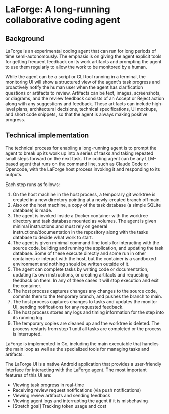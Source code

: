 # LaForge: A long-running collaborative coding agent

## Background

LaForge is an experimental coding agent that can run for long periods of time
semi-autonomously. The emphasis is on giving the agent explicit tools for
getting frequent feedback on its work artifacts and prompting the agent to use
them regularly to allow the work to be monitored by a human.

While the agent can be a script or CLI tool running in a terminal, the
monitoring UI will show a structured view of the agent's task progress and
proactively notify the human user when the agent has clarification questions or
artifacts to review. Artifacts can be text, images, screenshots, or diagrams,
and the review feedback consists of an Accept or Reject action along with any
suggestions and feedback. These artifacts can include high-level plans,
architectural decisions, technical specifications, UI mockups, and short code
snippets, so that the agent is always making positive progress.

## Technical implementation

The technical process for enabling a long-running agent is to prompt the agent
to break up its work up into a series of tasks and taking repeated small steps
forward on the next task. The coding agent can be any LLM-based agent that runs on the
command line, such as Claude Code or Opencode, with the LaForge host process
invoking it and responding to its outputs.

Each step runs as follows:

1. On the host machine in the host process, a temporary git worktree is created
   in a new directory pointing at a newly-created branch off main.
2. Also on the host machine, a copy of the task database (a simple SQLite
   database) is made.
3. The agent is invoked inside a Docker container with the worktree directory
   and task database mounted as volumes. The agent is given minimal
   instructions and must rely on general instructions/documentation in the
   repository along with the tasks database to decide what work to start.
4. The agent is given minimal command-line tools for interacting with the source
   code, building and running the application, and updating the task database.
   Some of these execute directly and some run in other containers or interact
   with the host, but the container is a sandboxed environment and nothing
   should be written outside of it.
5. The agent can complete tasks by writing code or documentation, updating its
   own instructions, or creating artifacts and requesting feedback on them.
   In any of these cases it will stop execution and exit the container.
6. The host process captures changes any changes to the source code, commits
   them to the temporary branch, and pushes the branch to main.
7. The host process captures changes to tasks and updates the monitor UI,
   sending notifications for any requested feedback.
8. The host process stores any logs and timing information for the step into its
   running log.
9. The temporary copies are cleaned up and the worktree is deleted. The process
   restarts from step 1 until all tasks are completed or the process is
   interrupted.

LaForge is implemented in Go, including the main executable that handles the
main loop as well as the specialized tools for managing tasks and artifacts.

The LaForge UI is a native Android application that provides a user-friendly
interface for interacting with the LaForge agent. The most important features of
this UI are:
- Viewing task progress in real-time
- Receiving review request notifications (via push notifications)
- Viewing review artifacts and sending feedback
- Viewing agent logs and interrupting the agent if it is misbehaving
- [Stretch goal] Tracking token usage and cost
